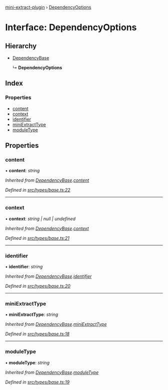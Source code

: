 [mini-extract-plugin](../README.md) › [DependencyOptions](dependencyoptions.md)

# Interface: DependencyOptions

## Hierarchy

* [DependencyBase](dependencybase.md)

  ↳ **DependencyOptions**

## Index

### Properties

* [content](dependencyoptions.md#content)
* [context](dependencyoptions.md#context)
* [identifier](dependencyoptions.md#identifier)
* [miniExtractType](dependencyoptions.md#miniextracttype)
* [moduleType](dependencyoptions.md#moduletype)

## Properties

###  content

• **content**: *string*

*Inherited from [DependencyBase](dependencybase.md).[content](dependencybase.md#content)*

*Defined in [src/types/base.ts:22](https://github.com/JuroOravec/mini-extract-plugin/blob/ee56c59/src/types/base.ts#L22)*

___

###  context

• **context**: *string | null | undefined*

*Inherited from [DependencyBase](dependencybase.md).[context](dependencybase.md#context)*

*Defined in [src/types/base.ts:21](https://github.com/JuroOravec/mini-extract-plugin/blob/ee56c59/src/types/base.ts#L21)*

___

###  identifier

• **identifier**: *string*

*Inherited from [DependencyBase](dependencybase.md).[identifier](dependencybase.md#identifier)*

*Defined in [src/types/base.ts:20](https://github.com/JuroOravec/mini-extract-plugin/blob/ee56c59/src/types/base.ts#L20)*

___

###  miniExtractType

• **miniExtractType**: *string*

*Inherited from [DependencyBase](dependencybase.md).[miniExtractType](dependencybase.md#miniextracttype)*

*Defined in [src/types/base.ts:18](https://github.com/JuroOravec/mini-extract-plugin/blob/ee56c59/src/types/base.ts#L18)*

___

###  moduleType

• **moduleType**: *string*

*Inherited from [DependencyBase](dependencybase.md).[moduleType](dependencybase.md#moduletype)*

*Defined in [src/types/base.ts:19](https://github.com/JuroOravec/mini-extract-plugin/blob/ee56c59/src/types/base.ts#L19)*
